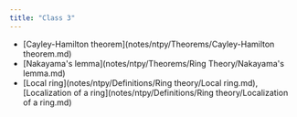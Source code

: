 ```yaml
---
title: "Class 3"
---
```


- [Cayley-Hamilton theorem](notes/ntpy/Theorems/Cayley-Hamilton theorem.md)
- [Nakayama's lemma](notes/ntpy/Theorems/Ring Theory/Nakayama's lemma.md)
- [Local ring](notes/ntpy/Definitions/Ring theory/Local ring.md), [Localization of a ring](notes/ntpy/Definitions/Ring theory/Localization of a ring.md)